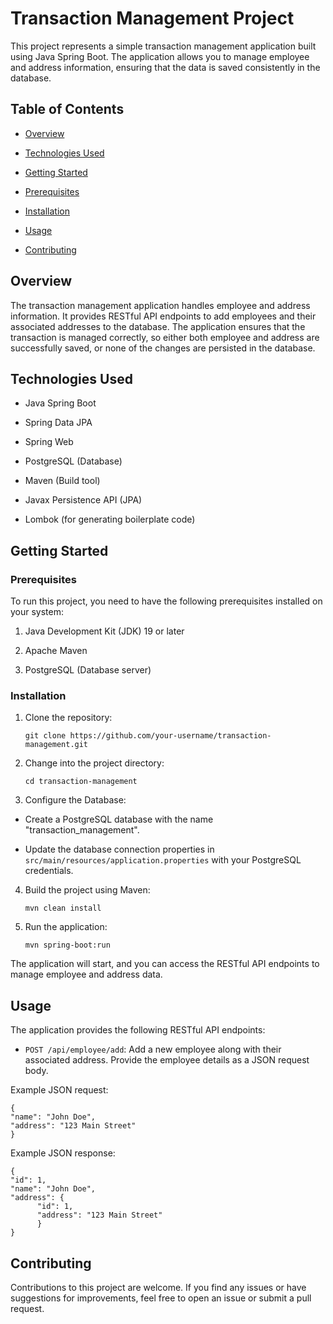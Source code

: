 ﻿
# Transaction Management Project

  

This project represents a simple transaction management application built using Java Spring Boot. The application allows you to manage employee and address information, ensuring that the data is saved consistently in the database.

  

## Table of Contents

  

- [Overview](#overview)

- [Technologies Used](#technologies-used)

- [Getting Started](#getting-started)

- [Prerequisites](#prerequisites)

- [Installation](#installation)

- [Usage](#usage)

- [Contributing](#contributing)

  

## Overview

  

The transaction management application handles employee and address information. It provides RESTful API endpoints to add employees and their associated addresses to the database. The application ensures that the transaction is managed correctly, so either both employee and address are successfully saved, or none of the changes are persisted in the database.

  

## Technologies Used

  

- Java Spring Boot

- Spring Data JPA

- Spring Web

- PostgreSQL (Database)

- Maven (Build tool)

- Javax Persistence API (JPA)

- Lombok (for generating boilerplate code)

  

## Getting Started


### Prerequisites

  

To run this project, you need to have the following prerequisites installed on your system:

  

1. Java Development Kit (JDK) 19 or later

2. Apache Maven

3. PostgreSQL (Database server)

  

### Installation

  

1. Clone the repository:

  

	`git clone https://github.com/your-username/transaction-management.git`

  

2. Change into the project directory:

	`cd transaction-management`

3. Configure the Database:

- Create a PostgreSQL database with the name "transaction_management".

- Update the database connection properties in `src/main/resources/application.properties` with your PostgreSQL credentials.

  

4. Build the project using Maven:

	`mvn clean install`

5. Run the application:

    `mvn spring-boot:run`

  

The application will start, and you can access the RESTful API endpoints to manage employee and address data.

  

## Usage

The application provides the following RESTful API endpoints:

-  `POST /api/employee/add`: Add a new employee along with their associated address. Provide the employee details as a JSON request body.

  

Example JSON request:

    {
    "name": "John Doe",
    "address": "123 Main Street"
    }
    
Example JSON response:

    {
    "id": 1,
    "name": "John Doe",
	"address": {
		  "id": 1,
		  "address": "123 Main Street"
          }
    }  

## Contributing

Contributions to this project are welcome. If you find any issues or have suggestions for improvements, feel free to open an issue or submit a pull request.
